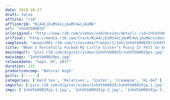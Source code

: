 ```yaml
---
date: 2018-10-27
draft: false
affsite: "r18"
afflinkr18: "NjA4LjEuMS4xLjAuMC4wLjAuMA"
url: "1nhdtb00029"
urloriginal: "http://www.r18.com/videos/vod/movies/detail/-/id=1nhdtb00029"
urlfinal: "http://media.r18.com/track/NjA4LjEuMS4xLjAuMC4wLjAuMA/videos/vod/movies/detail/-/id=1nhdtb00029"
samplevid: "awspv3001.r18.com/litevideo/freepv/1/1nh/1nhdtb00029/1nhdtb00029_dmb_w.mp4"
title: "When I Forcefully Fucked My Little Sister's Pussy It Felt So Good That I Couldn't Stop Pounding It Even After I Gave Her A Creampie, And It Started Bubbling With Pussy Juice And Cum And Was Dribbling All Over The Place 2"
mainimgurl: "pics.r18.com/digital/video/1nhdtb00029/1nhdtb00029ps.jpg"
mainimgs: "1nhdtb00029ps.jpg"
releasedate: "Sept. 07, 2017"
duration: 123
productioncomp: "Natural High"
girls: ['----']
categories: ['Hard Sex', 'Relatives', 'Sister', 'Creampie', 'Hi-Def']
imgurls: ['pics.r18.com/digital/video/1nhdtb00029/1nhdtb00029jp-1.jpg', 'pics.r18.com/digital/video/1nhdtb00029/1nhdtb00029jp-2.jpg', 'pics.r18.com/digital/video/1nhdtb00029/1nhdtb00029jp-3.jpg', 'pics.r18.com/digital/video/1nhdtb00029/1nhdtb00029jp-4.jpg', 'pics.r18.com/digital/video/1nhdtb00029/1nhdtb00029jp-5.jpg', 'pics.r18.com/digital/video/1nhdtb00029/1nhdtb00029jp-6.jpg', 'pics.r18.com/digital/video/1nhdtb00029/1nhdtb00029jp-7.jpg', 'pics.r18.com/digital/video/1nhdtb00029/1nhdtb00029jp-8.jpg', 'pics.r18.com/digital/video/1nhdtb00029/1nhdtb00029jp-9.jpg', 'pics.r18.com/digital/video/1nhdtb00029/1nhdtb00029jp-10.jpg', 'pics.r18.com/digital/video/1nhdtb00029/1nhdtb00029jp-11.jpg', 'pics.r18.com/digital/video/1nhdtb00029/1nhdtb00029jp-12.jpg', 'pics.r18.com/digital/video/1nhdtb00029/1nhdtb00029jp-13.jpg', 'pics.r18.com/digital/video/1nhdtb00029/1nhdtb00029jp-14.jpg', 'pics.r18.com/digital/video/1nhdtb00029/1nhdtb00029jp-15.jpg', 'pics.r18.com/digital/video/1nhdtb00029/1nhdtb00029jp-16.jpg', 'pics.r18.com/digital/video/1nhdtb00029/1nhdtb00029jp-17.jpg', 'pics.r18.com/digital/video/1nhdtb00029/1nhdtb00029jp-18.jpg', 'pics.r18.com/digital/video/1nhdtb00029/1nhdtb00029jp-19.jpg', 'pics.r18.com/digital/video/1nhdtb00029/1nhdtb00029jp-20.jpg']
imgs: ['1nhdtb00029jp-1.jpg', '1nhdtb00029jp-2.jpg', '1nhdtb00029jp-3.jpg', '1nhdtb00029jp-4.jpg', '1nhdtb00029jp-5.jpg', '1nhdtb00029jp-6.jpg', '1nhdtb00029jp-7.jpg', '1nhdtb00029jp-8.jpg', '1nhdtb00029jp-9.jpg', '1nhdtb00029jp-10.jpg', '1nhdtb00029jp-11.jpg', '1nhdtb00029jp-12.jpg', '1nhdtb00029jp-13.jpg', '1nhdtb00029jp-14.jpg', '1nhdtb00029jp-15.jpg', '1nhdtb00029jp-16.jpg', '1nhdtb00029jp-17.jpg', '1nhdtb00029jp-18.jpg', '1nhdtb00029jp-19.jpg', '1nhdtb00029jp-20.jpg']
---
```


